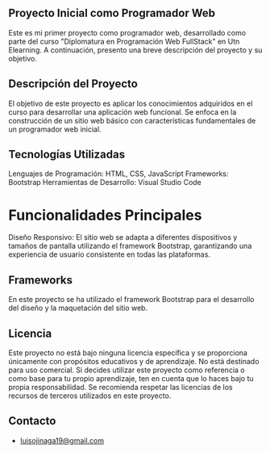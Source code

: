 ## Proyecto Inicial como Programador Web
Este es mi primer proyecto como programador web, desarrollado como parte del curso "Diplomatura en Programación Web FullStack" en Utn Elearning. A continuación, presento una breve descripción del proyecto y su objetivo.

## Descripción del Proyecto
El objetivo de este proyecto es aplicar los conocimientos adquiridos en el curso para desarrollar una aplicación web funcional. Se enfoca en la construcción de un sitio web básico con características fundamentales de un programador web inicial.

## Tecnologías Utilizadas
Lenguajes de Programación: HTML, CSS, JavaScript
Frameworks: Bootstrap
Herramientas de Desarrollo: Visual Studio Code
# Funcionalidades Principales
Diseño Responsivo: El sitio web se adapta a diferentes dispositivos y tamaños de pantalla utilizando el framework Bootstrap, garantizando una experiencia de usuario consistente en todas las plataformas.

## Frameworks
En este proyecto se ha utilizado el framework Bootstrap para el desarrollo del diseño y la maquetación del sitio web.

## Licencia
Este proyecto no está bajo ninguna licencia específica y se proporciona únicamente con propósitos educativos y de aprendizaje. No está destinado para uso comercial. Si decides utilizar este proyecto como referencia o como base para tu propio aprendizaje, ten en cuenta que lo haces bajo tu propia responsabilidad. Se recomienda respetar las licencias de los recursos de terceros utilizados en este proyecto.

## Contacto
* luisojinaga19@gmail.com
